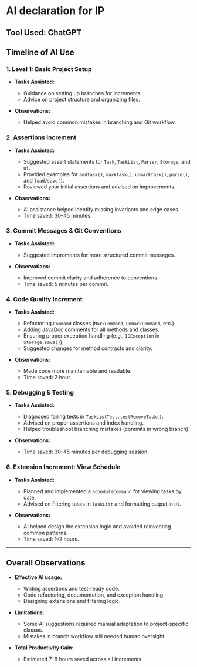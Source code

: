 # AI declaration for IP

Tool Used: ChatGPT 
---

## Timeline of AI Use

### 1. Level 1: Basic Project Setup

* **Tasks Assisted:**

    * Guidance on setting up branches for increments.
    * Advice on project structure and organizing files.
* **Observations:**

    * Helped avoid common mistakes in branching and Git workflow.

### 2. Assertions Increment

* **Tasks Assisted:**

    * Suggested assert statements for `Task`, `TaskList`, `Parser`, `Storage`, and `Ui`.
    * Provided examples for `addTask()`, `markTask()`, `unmarkTask()`, `parse()`, and `load/save()`.
    * Reviewed your initial assertions and advised on improvements.
* **Observations:**

    * AI assistance helped identify missing invariants and edge cases.
    * Time saved: 30–45 minutes.

### 3. Commit Messages & Git Conventions

* **Tasks Assisted:**

    * Suggested improments for more structured commit messages.
* **Observations:**

    * Improved commit clarity and adherence to conventions.
    * Time saved: 5 minutes per commit.

### 4. Code Quality Increment

* **Tasks Assisted:**

    * Refactoring `Command` classes (`MarkCommand`, `UnmarkCommand`, etc.).
    * Adding JavaDoc comments for all methods and classes.
    * Ensuring proper exception handling (e.g., `IOException` in `Storage.save()`).
    * Suggested changes for method contracts and clarity.
* **Observations:**

    * Made code more maintainable and readable.
    * Time saved: 2 hour.

### 5. Debugging & Testing

* **Tasks Assisted:**

    * Diagnosed failing tests in `TaskListTest.testRemoveTask()`.
    * Advised on proper assertions and index handling.
    * Helped troubleshoot branching mistakes (commits in wrong branch).
* **Observations:**

    * Time saved: 30–45 minutes per debugging session.

### 6. Extension Increment: View Schedule

* **Tasks Assisted:**

    * Planned and implemented a `ScheduleCommand` for viewing tasks by date.
    * Advised on filtering tasks in `TaskList` and formatting output in `Ui`.
* **Observations:**

    * AI helped design the extension logic and avoided reinventing common patterns.
    * Time saved: 1–2 hours.

---

## Overall Observations

* **Effective AI usage:**

    * Writing assertions and test-ready code.
    * Code refactoring, documentation, and exception handling.
    * Designing extensions and filtering logic.

* **Limitations:**

    * Some AI suggestions required manual adaptation to project-specific classes.
    * Mistakes in branch workflow still needed human oversight.

* **Total Productivity Gain:**

    * Estimated 7–8 hours saved across all increments.

